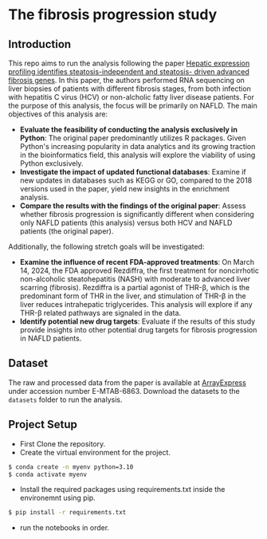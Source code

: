 # The fibrosis progression study

## Introduction
This repo aims to run the analysis following the paper [Hepatic expression profiling identifies steatosis-independent and steatosis- driven advanced fibrosis genes](https://insight.jci.org/articles/view/120274). In this paper, the authors performed RNA sequencing on liver biopsies of patients with different fibrosis stages, from both infection with hepatitis C virus (HCV) or non-alcholic fatty liver disease patients. For the purpose of this analysis, the focus will be primarily on NAFLD. The main objectives of this analysis are:

  * **Evaluate the feasibility of conducting the analysis exclusively in Python**: The original paper predominantly utilizes R packages. Given Python's increasing popularity in data analytics and its growing traction in the bioinformatics field, this analysis will explore the viability of using Python exclusively.
  * **Investigate the impact of updated functional databases**: Examine if new updates in databases such as KEGG or GO, compared to the 2018 versions used in the paper, yield new insights in the enrichment analysis.
  * **Compare the results with the findings of the original paper**: Assess whether fibrosis progression is significantly different when considering only NAFLD patients (this analysis) versus both HCV and NAFLD patients (the original paper).


Additionally, the following stretch goals will be investigated:

   * **Examine the influence of recent FDA-approved treatments**: On March 14, 2024, the FDA approved Rezdiffra, the first treatment for noncirrhotic non-alcoholic steatohepatitis (NASH) with moderate to advanced liver scarring (fibrosis). Rezdiffra is a partial agonist of THR-β, which is the predominant form of THR in the liver, and stimulation of THR-β in the liver reduces intrahepatic triglycerides. This analysis will explore if any THR-β related pathways are signaled in the data.
   * **Identify potential new drug targets**: Evaluate if the results of this study provide insights into other potential drug targets for fibrosis progression in NAFLD patients.

## Dataset
The raw and processed data from the paper is available at [ArrayExpress](https://www.ebi.ac.uk/arrayexpress/) under accession number E-MTAB-6863. Download the datasets to the `datasets` folder to run the analysis.

## Project Setup
  * First Clone the repository.
  * Create the virtual environment for the project. 
  ```sh
  $ conda create -n myenv python=3.10
  $ conda activate myenv
  ```
  * Install the required packages using requirements.txt inside the environemnt using pip.
  ```sh
  $ pip install -r requirements.txt
  ```
  * run the notebooks in order.
